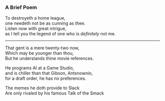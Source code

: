 ### A Brief Poem

<p>
To destroyeth a home league, <br>
one needeth not be as cunning as thee. <br>
Listen now with great intrigue, <br>
as I tell you the legend of one who is <i>definitely</i> not me.
</p>

--- 

<p>
That gent is a mere twenty-two now, <br>
Which may be younger than thou, <br>
But he understands thine movie references.
</p>

<p>
He programs AI at a Game Studio, <br>
and is chiller than that Gibson, Antsnownio, <br>
for a draft order, he has no preferences. 
</p>

<p>
The memes he doth provide to Slack <br>
Are only rivaled by his famous Talk of the Smack 
</p>
